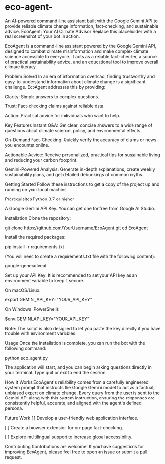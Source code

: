 # eco-agent-
An AI-powered command-line assistant built with the Google Gemini API to provide reliable climate change information, fact-checking, and sustainable advice.
EcoAgent: Your AI Climate Advisor
Replace this placeholder with a real screenshot of your bot in action.

EcoAgent is a command-line assistant powered by the Google Gemini API, designed to combat climate misinformation and make complex climate science accessible to everyone. It acts as a reliable fact-checker, a source of practical sustainability advice, and an educational tool to improve overall climate literacy.

Problem Solved
In an era of information overload, finding trustworthy and easy-to-understand information about climate change is a significant challenge. EcoAgent addresses this by providing:

Clarity: Simple answers to complex questions.

Trust: Fact-checking claims against reliable data.

Action: Practical advice for individuals who want to help.

Key Features
Instant Q&A: Get clear, concise answers to a wide range of questions about climate science, policy, and environmental effects.

On-Demand Fact-Checking: Quickly verify the accuracy of claims or news you encounter online.

Actionable Advice: Receive personalized, practical tips for sustainable living and reducing your carbon footprint.

Gemini-Powered Analysis: Generate in-depth explanations, create weekly sustainability plans, and get detailed debunkings of common myths.

Getting Started
Follow these instructions to get a copy of the project up and running on your local machine.

Prerequisites
Python 3.7 or higher

A Google Gemini API Key. You can get one for free from Google AI Studio.

Installation
Clone the repository:

git clone https://github.com/YourUsername/EcoAgent.git
cd EcoAgent

Install the required packages:

pip install -r requirements.txt

(You will need to create a requirements.txt file with the following content):

google-generativeai

Set up your API Key:
It is recommended to set your API key as an environment variable to keep it secure.

On macOS/Linux:

export GEMINI_API_KEY="YOUR_API_KEY"

On Windows (PowerShell):

$env:GEMINI_API_KEY="YOUR_API_KEY"

Note: The script is also designed to let you paste the key directly if you have trouble with environment variables.

Usage
Once the installation is complete, you can run the bot with the following command:

python eco_agent.py

The application will start, and you can begin asking questions directly in your terminal. Type quit or exit to end the session.

How It Works
EcoAgent's reliability comes from a carefully engineered system prompt that instructs the Google Gemini model to act as a factual, unbiased expert on climate change. Every query from the user is sent to the Gemini API along with this system instruction, ensuring the responses are consistently helpful, accurate, and aligned with the agent's defined persona.

Future Work
[ ] Develop a user-friendly web application interface.

[ ] Create a browser extension for on-page fact-checking.

[ ] Explore multilingual support to increase global accessibility.

Contributing
Contributions are welcome! If you have suggestions for improving EcoAgent, please feel free to open an issue or submit a pull request.
